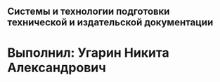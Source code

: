 ## Системы и технологии подготовки технической и издательской документации
# Выполнил: Угарин Никита Александрович
